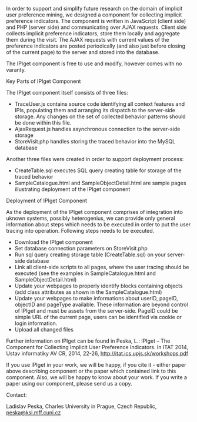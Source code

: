 In order to support and simplify future research on the domain of implicit user preference mining, we designed a component for collecting implicit preference indicators. 
The component is written in JavaScript (client side) and PHP (server side) and communicating over AJAX requests. Client side collects implicit preference indicators, store them locally and aggregate them during the visit. 
The AJAX requests with current values of the preference indicators are posted periodically (and also just before closing of the current page) to the server and stored into the database. 
 
The IPIget component is free to use and modify, however comes with no varanty.

Key Parts of IPIget Component

The IPIget component itself consists of three files:

-	TraceUser.js contains source code identifying all context features and IPIs, populating them and arranging its dispatch to the server-side storage. Any changes on the set of collected behavior patterns should be done within this file. 
-	AjaxRequest.js handles asynchronous connection to the server-side storage
-	StoreVisit.php handles storing the traced behavior into the MySQL database

Another three files were created in order to support deployment process:
-	CreateTable.sql executes SQL query creating table for storage of the traced behavior
-	SampleCatalogue.html and SampleObjectDetail.html are sample pages illustrating deployment of the IPIget component

Deployment of IPIget Component

As the deployment of the IPIget component comprises of integration into uknown systems, possibly heterogenius, we can provide only general information about steps which needs to be executed in order to put the user tracing into operation. Following steps needs to be executed.
-	Download the IPIget component
-	Set database connection parameters on StoreVisit.php
-	Run sql query creating storage table (CreateTable.sql) on your server-side database
-	Link all client-side scripts to all pages, where the user tracing should be executed (see the examples in SampleCatalogue.html and SampleObjectDetail.html)
-	Update your webpages to properly identify blocks containing objects (add class attributes as shown in the SampleCatalogue.html)
-	Update your webpages to make informations about userID, pageID, objectID and pageType available. These information are beyond control of IPIget and must be assets from the server-side. PageID could be simple URL of the current page, users can be identified via cookie or login information.
-	Upload all changed files

Further information on IPIget can be found in
Peska, L.: IPIget – The Component for Collecting Implicit User Preference Indicators. In ITAT 2014, Ustav informatiky AV CR, 2014, 22-26, http://itat.ics.upjs.sk/workshops.pdf

If you use IPIget in your work, we will be happy, if you cite it - 
either paper above describing component or the paper 
which contained link to this component. 
Also, we will be happy to know about your work. If you write a paper using our 
component, please send us a copy.

Contact: 

Ladislav Peska,
Charles University in Prague, Czech Republic,
peska@ksi.mff.cuni.cz
